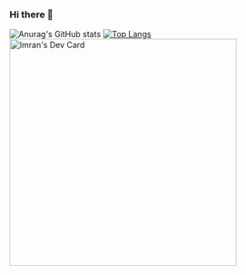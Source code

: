### Hi there 👋

<!--
**imran-mridha/imran-mridha** is a ✨ _special_ ✨ repository because its `README.md` (this file) appears on your GitHub profile.

Here are some ideas to get you started:

- 🔭 I’m currently working on ...
- 🌱 I’m currently learning ...
- 👯 I’m looking to collaborate on ...
- 🤔 I’m looking for help with ...
- 💬 Ask me about ...
- 📫 How to reach me: ...
- 😄 Pronouns: ...
- ⚡ Fun fact: ...
-->

![Anurag's GitHub stats](https://github-readme-stats.vercel.app/api?username=imran-mridha&show_icons=true&theme=radical)
[![Top Langs](https://github-readme-stats.vercel.app/api/top-langs/?username=imran-mridha&layout=compact)](https://github.com/anuraghazra/github-readme-stats)
<a href="https://app.daily.dev/mdev_Imran"><img src="https://api.daily.dev/devcards/1ab5ebbe1e764154aed31864e9368907.png?r=5jg" width="400" alt="Imran's Dev Card"/></a>






